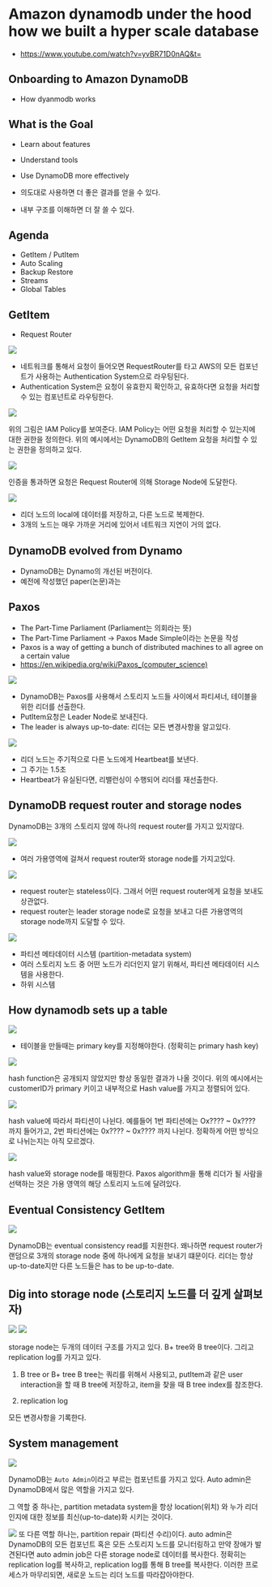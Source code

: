 # Amazon dynamodb under the hood how we built a hyper scale database

- https://www.youtube.com/watch?v=yvBR71D0nAQ&t=

## Onboarding to Amazon DynamoDB

- How dyanmodb works

## What is the Goal

- Learn about features
- Understand tools
- Use DynamoDB more effectively

- 의도대로 사용하면 더 좋은 결과를 얻을 수 있다.
- 내부 구조를 이해하면 더 잘 쓸 수 있다.

## Agenda

- GetItem / PutItem
- Auto Scaling
- Backup Restore
- Streams
- Global Tables

## GetItem

- Request Router

<img src="images/getitem(step1).jpg">

- 네트워크를 통해서 요청이 들어오면 RequestRouter를 타고 AWS의 모든 컴포넌트가 사용하는 Authentication System으로 라우팅된다.
- Authentication System은 요청이 유효한지 확인하고, 유효하다면 요청을 처리할 수 있는 컴포넌트로 라우팅한다.

<img src="images/getitem(sample-policy).jpg">

위의 그림은 IAM Policy를 보여준다. IAM Policy는 어떤 요청을 처리할 수 있는지에 대한 권한을 정의한다. 위의 예시에서는 DynamoDB의 GetItem 요청을 처리할 수 있는 권한을 정의하고 있다.

<img src="images/getitem(step2).jpg">

인증을 통과하면 요청은 Request Router에 의해 Storage Node에 도달한다.

<img src="images/putitem.jpg">

- 리더 노드의 local에 데이터를 저장하고, 다른 노드로 복제한다.
- 3개의 노드는 매우 가까운 거리에 있어서 네트워크 지연이 거의 없다.

## DynamoDB evolved from Dynamo

- DynamoDB는 Dynamo의 개선된 버전이다.
- 예전에 작성했던 paper(논문)과는

## Paxos

- The Part-Time Parliament (Parliament는 의회라는 뜻)
- The Part-Time Parliament -> Paxos Made Simple이라는 논문을 작성
- Paxos is a way of getting a bunch of distributed machines to all agree on a certain value
- https://en.wikipedia.org/wiki/Paxos_(computer_science)

<img src="images/putitem(2).jpg">

- DynamoDB는 Paxos를 사용해서 스토리지 노드들 사이에서 파티셔너, 테이블을 위한 리더를 선출한다.
- PutItem요청은 Leader Node로 보내진다.
- The leader is always up-to-date: 리더는 모든 변경사항을 알고있다.

<img src="images/heartbeats.jpg">

- 리더 노드는 주기적으로 다른 노드에게 Heartbeat를 보낸다.
- 그 주기는 1.5초
- Heartbeat가 유실된다면, 리밸런싱이 수행되어 리더를 재선출한다.

## DynamoDB request router and storage nodes

DynamoDB는 3개의 스토리지 않에 하나의 request router를 가지고 있지않다.

<img src="images/dynamodb-autoscale1.jpg">

- 여러 가용영역에 걸쳐서 request router와 storage node를 가지고있다.

<img src="images/arbitrary-request.jpg">

- request router는 stateless이다. 그래서 어떤 request router에게 요청을 보내도 상관없다.
- request router는 leader storage node로 요청을 보내고 다른 가용영역의 storage node까지 도달할 수 있다.

<img src="images/partition-metadata-system.jpg">

- 파티션 메타데이터 시스템 (partition-metadata system)
- 여러 스토리지 노드 중 어떤 노드가 리더인지 알기 위해서, 파티션 메타데이터 시스템을 사용한다.
- 하위 시스템

## How dynamodb sets up a table

<img src="images/table.jpg">

- 테이블을 만들때는 primary key를 지정해야한다. (정확히는 primary hash key)

<img src="images/primary-key-hashing.jpg">

hash function은 공개되지 않았지만 항상 동일한 결과가 나올 것이다. 위의 예시에서는 customerID가 primary 키이고 내부적으로 Hash value를 가지고 정렬되어 있다.

<img src="images/hash-value-partitioning.jpg">

hash value에 따라서 파티션이 나뉜다. 예를들어 1번 파티션에는 Ox???? ~ 0x???? 까지 들어가고, 2번 파티션에는 0x???? ~ 0x???? 까지 나뉜다. 정확하게 어떤 방식으로 나뉘는지는 아직 모르겠다.

<img src="images/mapped-hash-storage-node.jpg">

hash value와 storage node를 매핑한다. Paxos algorithm을 통해 리더가 될 사람을 선택하는 것은 가용 영역의 해당 스토리지 노드에 달려있다.

## Eventual Consistency GetItem

<img src="images/eventual-consistency-getitem.jpg">

DynamoDB는 eventual consistency read를 지원한다. 왜나하면 request router가 랜덤으로 3개의 storage node 중에 하나에게 요청을 보내기 떄문이다. 리더는 항상 up-to-date지만 다른 노드들은 has to be up-to-date.

## Dig into storage node (스토리지 노드를 더 깊게 살펴보자)

<img src="images/storage-node.jpg">

<img src="images/storage-node-2.jpg">

storage node는 두개의 데이터 구조를 가지고 있다. B+ tree와 B tree이다. 그리고 replication log를 가지고 있다.

1. B tree or B+ tree
   B tree는 쿼리를 위해서 사용되고, putItem과 같은 user interaction을 할 때 B tree에 저장하고, item을 찾을 때 B tree index를 참조한다.

2. replication log

모든 변경사항을 기록한다.

## System management

<img src="images/system-management.jpg">

DynamoDB는 `Auto Admin`이라고 부르는 컴포넌트를 가지고 있다. Auto admin은 DynamoDB에서 많은 역할을 가지고 있다.

그 역할 중 하나는, partition metadata system을 항상 location(위치) 와 누가 리더인지에 대한 정보를 최신(up-to-date)화 시키는 것이다.

<img src="images/partition-repair.jpg">
또 다른 역할 하나는, partition repair (파티션 수리)이다. auto admin은 DynamoDB의 모든 컴포넌트 혹은 모든 스토리지 노드를 모니터링하고 만약 장애가 발견된다면 auto admin job은 다른 storage node로 데이터를 복사한다. 정확히는 replication log를 복사하고, replication log를 통해 B tree를 복사한다. 이러한 프로세스가 마무리되면, 새로운 노드는 리더 노드를 따라잡아야한다.

